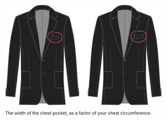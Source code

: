 
![Borstzakbreedte](chestpocketwidth.svg)

The width of the chest pocket, as a factor of your chest circumference.